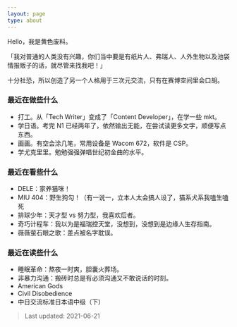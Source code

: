 ```yaml
---
layout: page
type: about
---
```


Hello，我是黄色废料。

「我对普通的人类没有兴趣，你们当中要是有纸片人、弗瑞人、人外生物以及池袋情报贩子的话，就尽管来找我吧！」

十分社恐，所以创造了另一个人格用于三次元交流，只有在赛博空间里会口胡。

### 最近在做些什么

- 打工。从「Tech Writer」变成了「Content Developer」，在学一些 mkt。
- 学日语。考完 N1 已经两年了，依然输出无能，在尝试读更多文字，顺便写点东西。
- 画画。有空会涂几笔，常用设备是 Wacom 672，软件是 CSP。
- 学尤克里里。勉勉强强弹唱世纪初金曲的水平。

### 最近在看些什么

- DELE：家养猫咪！
- MIU 404：野生狗勾！（有一说一，立本人太会搞人设了，猫系犬系我嗑生嗑死
- 排球少年：天才型 vs 努力型，我喜欢后者。
- 奇巧计程车：我以为是福瑞控天堂，没想到，没想到是边缘人生存指南。
- 薇薇萤石眼之歌：差点被名字耽误。

### 最近在读些什么

- 睡眠革命：熬夜一时爽，胆囊火葬场。
- 非暴力沟通：搬砖时总是有必须沟通又不敢说话的时刻。
- American Gods
- Civil Disobedience
- 中日交流标准日本语中级（下）

> Last updated: 2021-06-21
